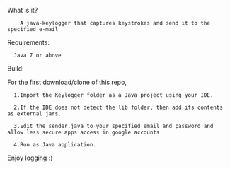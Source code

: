What is it?

        A java-keylogger that captures keystrokes and send it to the specified e-mail

Requirements:

      Java 7 or above

Build:

For the first download/clone of this repo,

      1.Import the Keylogger folder as a Java project using your IDE.	  

      2.If the IDE does not detect the lib folder, then add its contents as external jars.
      
      3.Edit the sender.java to your specified email and password and allow less secure apps access in google accounts

      4.Run as Java application.

        

Enjoy logging :)
